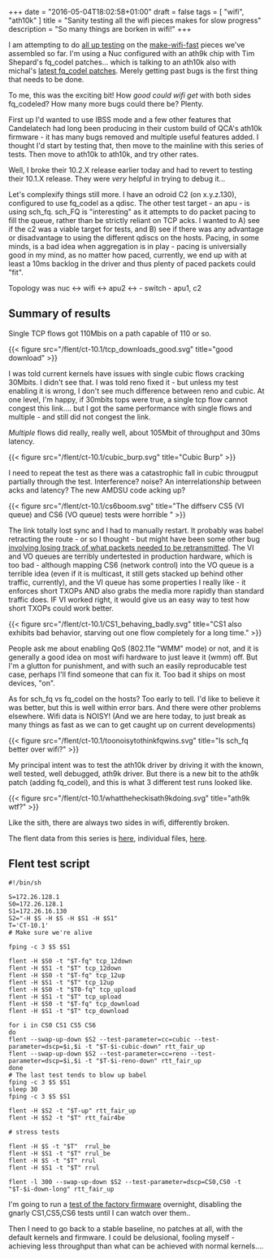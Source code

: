 +++
date = "2016-05-04T18:02:58+01:00"
draft = false
tags = [ "wifi", "ath10k" ]
title = "Sanity testing all the wifi pieces makes for slow progress"
description = "So many things are borken in wifi!"
+++

I am attempting to do [all up testing](/post/all_up_testing) on the [make-wifi-fast](/tags/wifi) pieces we've assembled so far. I'm using a Nuc configured with an ath9k chip with Tim Shepard's fq_codel patches... which is talking
to an ath10k also with michal's [latest fq_codel patches](/tags/ath10k). Merely getting past bugs is the first thing that needs to be done.

To me, this was the exciting bit! How *good could wifi get* with both sides fq_codeled? How many more bugs could there be? Plenty.

First up I'd wanted to use IBSS mode and a few other features that Candelatech had long been producing in their custom build of QCA's ath10k firmware - it has many bugs removed and multiple useful features added. I thought I'd start by testing that, then move to the mainline with this series of tests. Then move to ath10k to ath10k, and try other rates.

Well, I broke their 10.2.X release earlier today and had to revert to testing their 10.1.X release. They were *very* helpful in trying to debug it...

Let's complexify things still more. I have an odroid C2 (on x.y.z.130), 
configured to use fq_codel as a qdisc. The other test target - an apu - is using sch_fq. sch_FQ is "interesting" as it attempts to do packet pacing to fill the queue, rather than be strictly
reliant on TCP acks. I wanted to A) see if the c2 was a viable target for tests, and B) see if there was any advantage or disadvantage to using the different qdiscs on the hosts. Pacing, in some minds, is
a bad idea when aggregation is in play - pacing is universially good in my mind, as no matter how paced, currently, we end up with at least a 10ms backlog in the driver and thus plenty of paced packets could "fit".

Topology was nuc <-> wifi <-> apu2 <-> - switch - apu1, c2

## Summary of results

Single TCP flows got 110Mbis on a path capable of 110 or so.

{{< figure src="/flent/ct-10.1/tcp_downloads_good.svg" title="good download" >}}

I was told current kernels have issues with single cubic flows cracking 30Mbits. I didn't see that. I was told reno fixed it - but unless my test enabling it is wrong, I don't see much difference between reno and cubic. At one level, I'm happy, if 30mbits tops were true, a single tcp flow cannot congest this link.... but I got the same performance with single flows and multiple - and still did not congest the link. 

*Multiple* flows did really, really well, about 105Mbit of throughput and 30ms
latency.

{{< figure src="/flent/ct-10.1/cubic_burp.svg" title="Cubic Burp" >}}

I need to repeat the test as there was a catastrophic fall in cubic througput partially through the test. Interference? noise? An interrelationship between acks and latency? The new AMDSU code acking up?

{{< figure src="/flent/ct-10.1/cs6boom.svg" title="The diffserv CS5 (VI queue) and CS6 (VO queue) tests were horrible " >}}

The link totally lost sync and I had to manually restart. It probably was babel retracting the route - or so I thought - but might have been some other bug [involving losing track of what packets needed to be retransmitted](/fixme). The VI and VO queues are terribly undertested in production hardware, which is too bad - although mapping CS6 (network control) into the VO queue is a terrible idea (even if it is multicast, it still gets stacked up behind other traffic, currently), and the VI queue has some properties I really like - it enforces short TXOPs AND also grabs the media more rapidly than standard traffic does. IF VI worked right, it would give us an easy way to test how short TXOPs could work better.

{{< figure src="/flent/ct-10.1/CS1_behaving_badly.svg" title="CS1 also exhibits bad behavior, starving out one flow completely for a long time." >}}

People ask me about enabling QoS (802.11e "WMM" mode) or not, and it is generally a good idea on most wifi hardware to just leave it (wmm) off. But I'm a glutton for punishment, and with such an easily reproducable test case, perhaps I'll find someone that can fix it. Too bad it ships on most devices, "on".

As for sch_fq vs fq_codel on the hosts? Too early to tell. I'd like to believe it was better, but this is well within error bars. And there were other problems elsewhere. Wifi data is NOISY! (And we are here today, to just break as many things as fast as we can to get caught up on current developments)

{{< figure src="/flent/ct-10.1/toonoisytothinkfqwins.svg" title="Is sch_fq better over wifi?" >}}

My principal intent was to test the ath10k driver by driving it with the known, well tested, well debugged, ath9k driver. But there is a new bit to the ath9k patch (adding fq_codel), and this is what 3 different test runs looked like.

{{< figure src="/flent/ct-10.1/whattheheckisath9kdoing.svg" title="ath9k wtf?" >}}

Like the sith, there are always two sides in wifi, differently broken.

The flent data from  this series is [here](/flent/ct-10.1.tgz), individual files, [here](/post/ct-10.1/).

## Flent test script

```
#!/bin/sh

S=172.26.128.1
S0=172.26.128.1
S1=172.26.16.130
S2="-H $S -H $S -H $S1 -H $S1"
T='CT-10.1'
# Make sure we're alive

fping -c 3 $S $S1

flent -H $S0 -t "$T-fq" tcp_12down
flent -H $S1 -t "$T" tcp_12down
flent -H $S0 -t "$T-fq" tcp_12up
flent -H $S1 -t "$T" tcp_12up
flent -H $S0 -t "$T0-fq" tcp_upload
flent -H $S1 -t "$T" tcp_upload
flent -H $S0 -t "$T-fq" tcp_download
flent -H $S1 -t "$T" tcp_download

for i in CS0 CS1 CS5 CS6
do
flent --swap-up-down $S2 --test-parameter=cc=cubic --test-parameter=dscp=$i,$i -t "$T-$i-cubic-down" rtt_fair_up
flent --swap-up-down $S2 --test-parameter=cc=reno --test-parameter=dscp=$i,$i -t "$T-$i-reno-down" rtt_fair_up
done
# The last test tends to blow up babel
fping -c 3 $S $S1
sleep 30
fping -c 3 $S $S1

flent -H $S2 -t "$T-up" rtt_fair_up
flent -H $S2 -t "$T" rtt_fair4be

# stress tests

flent -H $S -t "$T"  rrul_be
flent -H $S1 -t "$T" rrul_be
flent -H $S -t "$T" rrul
flent -H $S1 -t "$T" rrul

flent -l 300 --swap-up-down $S2 --test-parameter=dscp=CS0,CS0 -t "$T-$i-down-long" rtt_fair_up
```

I'm going to run a [test of the factory firmware](/post/ath10k_ath9k_2) overnight, disabling the
gnarly CS1,CS5,CS6 tests until I can watch over them..

Then I need to go back to a stable baseline, no patches at all, with
the default kernels and firmware. I could be delusional, fooling myself - 
achieving less throughput than what can be achieved with normal kernels....
